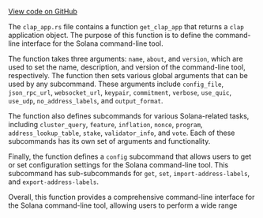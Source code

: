 [View code on GitHub](https://github.com/solana-labs/solana/blob/master/cli/src/clap_app.rs)

The `clap_app.rs` file contains a function `get_clap_app` that returns a `clap` application object. The purpose of this function is to define the command-line interface for the Solana command-line tool. 

The function takes three arguments: `name`, `about`, and `version`, which are used to set the name, description, and version of the command-line tool, respectively. The function then sets various global arguments that can be used by any subcommand. These arguments include `config_file`, `json_rpc_url`, `websocket_url`, `keypair`, `commitment`, `verbose`, `use_quic`, `use_udp`, `no_address_labels`, and `output_format`. 

The function also defines subcommands for various Solana-related tasks, including `cluster_query`, `feature`, `inflation`, `nonce`, `program`, `address_lookup_table`, `stake`, `validator_info`, and `vote`. Each of these subcommands has its own set of arguments and functionality. 

Finally, the function defines a `config` subcommand that allows users to get or set configuration settings for the Solana command-line tool. This subcommand has sub-subcommands for `get`, `set`, `import-address-labels`, and `export-address-labels`. 

Overall, this function provides a comprehensive command-line interface for the Solana command-line tool, allowing users to perform a wide range 